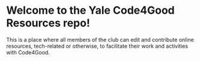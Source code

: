# Welcome to the Yale Code4Good Resources repo!

This is a place where all members of the club can edit and contribute online
resources, tech-related or otherwise, to facilitate their work and activities
with Code4Good.

